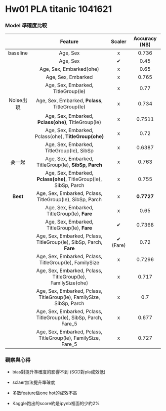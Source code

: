 # Hw01 PLA titanic 1041621

### Model 準確度比較

|          | Feature                                                              | Scaler    | Accuracy (NB) |
|:--------:|:--------------------------------------------------------------------:|:---------:|:-------------:|
| baseline | Age, Sex                                                             | x         | 0.736         |
|          | Age, Sex                                                             | ✔︎        | 0.45          |
|          | Age, Sex, Embarked(ohe)                                              | x         | 0.65          |
|          | Age, Sex, Embarked                                                   | x         | 0.765         |
|          | Age, Sex, Embarked, TitleGroup(le)                                   | x         | 0.77          |
| Noise出現  | Age, Sex, Embarked, **Pclass**, TitleGroup(le)                       | x         | 0.734         |
|          | Age, Sex, Embarked, **Pclass(ohe)**, TitleGroup(le)                  | x         | 0.7511        |
|          | Age, Sex, Embarked, Pclass(ohe), **TitleGroup(ohe)**                 | x         | 0.72          |
|          | Age, Sex, Embarked, TitleGroup(le), SibSp                            | x         | 0.6387        |
| 要一起      | Age, Sex, Embarked, TitleGroup(le), **SibSp, Parch**                 | x         | 0.763         |
|          | Age, Sex, Embarked, **Pclass(ohe)**, TitleGroup(le), SibSp, Parch    | x         | 0.755         |
| **Best** | Age, Sex, Embarked, Pclass, TitleGroup(le), SibSp, Parch             | x         | **0.7727**    |
|          | Age, Sex, Embarked, TitleGroup(le), **Fare**                         | x         | 0.65          |
|          | Age, Sex, Embarked, TitleGroup(le), **Fare**                         | ✔︎        | 0.7368        |
|          | Age, Sex, Embarked, Pclass, TitleGroup(le), SibSp, Parch, **Fare**   | ✔︎ (Fare) | 0.72          |
|          | Age, Sex, Embarked, Pclass, TitleGroup(le), FamilySize               | x         | 0.7296        |
|          | Age, Sex, Embarked, Pclass, TitleGroup(le), FamilySize(ohe)          | x         | 0.717         |
|          | Age, Sex, Embarked, Pclass, TitleGroup(le), FamilySize, SibSp, Parch | x         | 0.7           |
|          | Age, Sex, Embarked, Pclass, TitleGroup(le), SibSp, Parch, Fare_5     | x         | 0.677         |
|          | Age, Sex, Embarked, Pclass, TitleGroup(le), FamilySize, Fare_5       | x         | 0.727         |

### 觀察與心得

* bias對提升準確度的影響不到 (SGD對pla成效低)

* sclaer無法提升準確度

* 多數feature做one hot的成效不高

* Kaggle跑出的score約是ipynb裡面的少約2%
